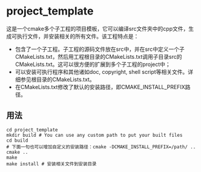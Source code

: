 # project_template
这是一个cmake多个子工程的项目模板，它可以编译src文件夹中的cpp文件，生成可执行文件，并安装相关的所有文件。该工程特点是：
- 包含了一个子工程。子工程的源码文件放在src中，并在src中定义一个子CMakeLists.txt，然后用工程根目录的CMakeLists.txt调用子目录src的CMakeLists.txt。这可以很方便的扩展到多个子工程的project中；
- 可以安装可执行程序和其他诸如doc, copyright, shell script等相关文件。详细参见根目录的CMakeLists.txt。
- 在CMakeLists.txt修改了默认的安装路径，即CMAKE_INSTALL_PREFIX路径。

## 用法
```shell
cd project_template
mkdir build # You can use any custom path to put your built files
cd build
# 下面一句也可以增加自定义的安装路径：cmake -DCMAKE_INSTALL_PREFIX=/path/ ..
cmake .. 
make
make install # 安装相关文件到安装目录
```
